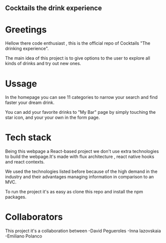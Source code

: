 ## Cocktails the drink experience

# Greetings

Hellow there code enthusiast , this is the official repo of
Cocktails "The drinking experience".

The main idea of this project is to give options to the user
to explore all kinds of drinks and try out new ones.

# Ussage

In the homepage you can see 11 categories to narrow your search and
find faster your dream drink.

You can add your favorite drinks to "My Bar" page by simply touching the star icon, and your your own in the form page.

# Tech stack

Being this webpage a React-based project we don't use extra technologies to build the webpage.It's made with flux architecture , react native hooks and react contexts.

We used the technologies listed before because of the high demand in the
industry and their advantages managing information in comparison to an MVC.

To run the project it's as easy as clone this repo and install the npm packages.

# Collaborators

This project it's a collaboration between
-David Pegueroles
-Inna Iazovskaia
-Emiliano Polanco
